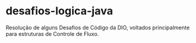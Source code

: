 # desafios-logica-java
Resolução de alguns Desafios de Código da DIO, voltados principalmente para estruturas de Controle de Fluxo.
